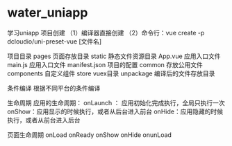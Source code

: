 # water_uniapp
学习uniapp
项目创建
（1）编译器直接创建
（2）命令行：vue create -p dcloudio/uni-preset-vue [文件名]

项目目录
pages 页面存放目录
static 静态文件资源目录
App.vue 应用入口文件
main.js 应用入口文件
manifest.json 项目的配置
common 存放公用文件
components 自定义组件
store vuex目录
unpackage 编译后的文件存放目录

条件编译
根据不同平台的条件编译

生命周期
应用的生命周期：
onLaunch ： 应用初始化完成执行，全局只执行一次
onShow：应用显示的时候执行，或者从后台进入前台
onHide：应用隐藏的时候执行，或者从前台进入后台

页面生命周期
onLoad
onReady
onShow
onHide
onunLoad